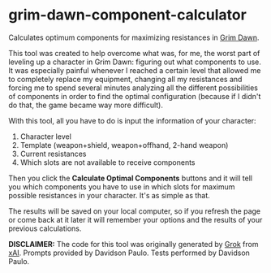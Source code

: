 # grim-dawn-component-calculator
Calculates optimum components for maximizing resistances in [Grim Dawn](https://grimdawn.com).

This tool was created to help overcome what was, for me, the worst part of leveling up a character in Grim Dawn: figuring out what components to use. It was especially painful whenever I reached a certain level that allowed me to completely replace my equipment, changing all my resistances and forcing me to spend several minutes analyzing all the different possibilities of components in order to find the optimal configuration (because if I didn't do that, the game became way more difficult).

With this tool, all you have to do is input the information of your character:

1. Character level
2. Template (weapon+shield, weapon+offhand, 2-hand weapon)
3. Current resistances
4. Which slots are not available to receive components

Then you click the **Calculate Optimal Components** buttons and it will tell you which components you have to use in which slots for maximum possible resistances in your character. It's as simple as that.

The results will be saved on your local computer, so if you refresh the page or come back at it later it will remember your options and the results of your previous calculations.

**DISCLAIMER:** The code for this tool was originally generated by [Grok](https://grok.x.com) from [xAI](https://x.ai). Prompts provided by Davidson Paulo. Tests performed by Davidson Paulo.
